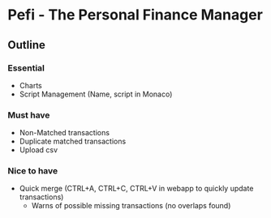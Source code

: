 # Pefi - The Personal Finance Manager

## Outline
### Essential
* Charts
* Script Management (Name, script in Monaco)

### Must have
* Non-Matched transactions
* Duplicate matched transactions
* Upload csv

### Nice to have
* Quick merge (CTRL+A, CTRL+C, CTRL+V in webapp to quickly update transactions)
  * Warns of possible missing transactions (no overlaps found)